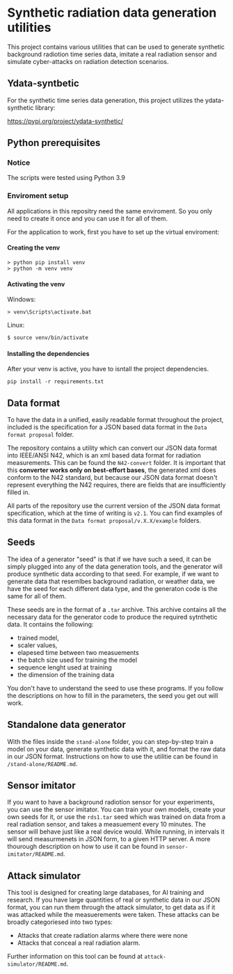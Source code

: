 # Synthetic radiation data generation utilities 
This project contains various utilities that can be used to generate synthetic background radiotion time series data, imitate a real radiation sensor and simulate cyber-attacks on radiation detection scenarios.

## Ydata-syntbetic
For the synthetic time series data generation, this project utilizes the ydata-synthetic library:

https://pypi.org/project/ydata-synthetic/


## Python prerequisites

### Notice
The scripts were tested using Python 3.9

### Enviroment setup
All applications in this repositry need the same enviroment. So you only need to create it once and you can use it for all of them.

For the application to work, first you have to set up the virtual enviroment:

#### Creating the venv
```dos
> python pip install venv
> python -m venv venv
```
#### Activating the venv

Windows:

```dos
> venv\Scripts\activate.bat
```

Linux:

```bash
$ source venv/bin/activate
```

#### Installing the dependencies
After your venv is active, you have to isntall the project dependencies.
```dos
pip install -r requirements.txt
```

## Data format
To have the data in a unified, easily readable format throughout the project, included is the specification for a JSON based data format in the `Data format proposal` folder.

The repository contains a utility which can convert our JSON data format into IEEE/ANSI N42, which is an xml based data format for radiation measurements. This can be found the `N42-convert` folder. It is important that this **converter works only on best-effort bases**, the generated xml does conform to the N42 standard, but because our JSON data format doesn't represent everything the N42 requires, there are fields that are insufficiently filled in.

All parts of the repository use the current version of the JSON data format specification, which at the time of writing is `v2.1`. You can find examples of this data format in the `Data format proposal/v.X.X/example` folders.

## Seeds
The idea of a generator "seed" is that if we have such a seed, it can be simply plugged into any of the data generation tools, and the generator will produce synthetic data according to that seed. For example, if we want to generate data that resemlbes background radiation, or weather data, we have the seed for each different data type, and the generaton code is the same for all of them.

These seeds are in the format of a `.tar` archive. This archive contains all the necessary data for the generator code to produce the required sytnthetic data. It contains the following:
- trained model, 
- scaler values,
- elapesed time between two measuements
- the batch size used for training the model
- sequence lenght used at training
- the dimension of the training data

You don't have to understand the seed to use these programs. If you follow the descriptions on how to fill in the parameters, the seed you get out will work.

## Standalone data generator
With the files inside the `stand-alone` folder, you can step-by-step train a model on your data, generate synthetic data with it, and format the raw data in our JSON format. Instructions on how to use the utilitie can be found in `/stand-alone/README.md`.

## Sensor imitator
If you want to have a background radiotion sensor for your experiments, you can use the sensor imitator. You can train your own models, create your own seeds for it, or use the `rds1.tar` seed which was trained on data from a real radiation sensor, and takes a measuement every 10 minutes. The sensor will behave just like a real device would. While running, in intervals it will send measurmenets in JSON form, to a given HTTP server. A more thourough description on how to use it can be found in `sensor-imitator/README.md`.

## Attack simulator
This tool is designed for creating large databases, for AI training and research. If you have large quantities of real or synthetic data in our JSON format, you can run them through the attack simulator, to get data as if it was attacked while the measuerements were taken. These attacks can be broadly categoriesed into two types:

- Attacks that create radiation alarms where there were none
- Attacks that conceal a real radiation alarm.

Further information on this tool can be found at `attack-simulator/README.md`.